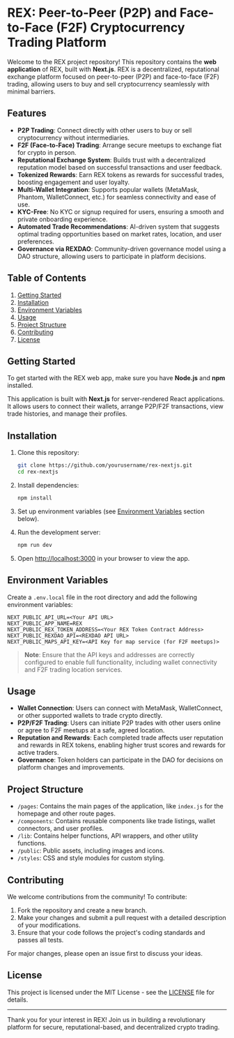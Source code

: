 # REX: Peer-to-Peer (P2P) and Face-to-Face (F2F) Cryptocurrency Trading Platform

Welcome to the REX project repository! This repository contains the **web application** of REX, built with **Next.js**. REX is a decentralized, reputational exchange platform focused on peer-to-peer (P2P) and face-to-face (F2F) trading, allowing users to buy and sell cryptocurrency seamlessly with minimal barriers.

## Features

- **P2P Trading**: Connect directly with other users to buy or sell cryptocurrency without intermediaries.
- **F2F (Face-to-Face) Trading**: Arrange secure meetups to exchange fiat for crypto in person.
- **Reputational Exchange System**: Builds trust with a decentralized reputation model based on successful transactions and user feedback.
- **Tokenized Rewards**: Earn REX tokens as rewards for successful trades, boosting engagement and user loyalty.
- **Multi-Wallet Integration**: Supports popular wallets (MetaMask, Phantom, WalletConnect, etc.) for seamless connectivity and ease of use.
- **KYC-Free**: No KYC or signup required for users, ensuring a smooth and private onboarding experience.
- **Automated Trade Recommendations**: AI-driven system that suggests optimal trading opportunities based on market rates, location, and user preferences.
- **Governance via REXDAO**: Community-driven governance model using a DAO structure, allowing users to participate in platform decisions.

## Table of Contents

1. [Getting Started](#getting-started)
2. [Installation](#installation)
3. [Environment Variables](#environment-variables)
4. [Usage](#usage)
5. [Project Structure](#project-structure)
6. [Contributing](#contributing)
7. [License](#license)

## Getting Started

To get started with the REX web app, make sure you have **Node.js** and **npm** installed.

This application is built with **Next.js** for server-rendered React applications. It allows users to connect their wallets, arrange P2P/F2F transactions, view trade histories, and manage their profiles.

## Installation

1. Clone this repository:
   ```bash
   git clone https://github.com/yourusername/rex-nextjs.git
   cd rex-nextjs
   ```

2. Install dependencies:
   ```bash
   npm install
   ```

3. Set up environment variables (see [Environment Variables](#environment-variables) section below).

4. Run the development server:
   ```bash
   npm run dev
   ```

5. Open [http://localhost:3000](http://localhost:3000) in your browser to view the app.

## Environment Variables

Create a `.env.local` file in the root directory and add the following environment variables:

```plaintext
NEXT_PUBLIC_API_URL=<Your API URL>
NEXT_PUBLIC_APP_NAME=REX
NEXT_PUBLIC_REX_TOKEN_ADDRESS=<Your REX Token Contract Address>
NEXT_PUBLIC_REXDAO_API=<REXDAO API URL>
NEXT_PUBLIC_MAPS_API_KEY=<API Key for map service (for F2F meetups)>
```

> **Note**: Ensure that the API keys and addresses are correctly configured to enable full functionality, including wallet connectivity and F2F trading location services.

## Usage

- **Wallet Connection**: Users can connect with MetaMask, WalletConnect, or other supported wallets to trade crypto directly.
- **P2P/F2F Trading**: Users can initiate P2P trades with other users online or agree to F2F meetups at a safe, agreed location.
- **Reputation and Rewards**: Each completed trade affects user reputation and rewards in REX tokens, enabling higher trust scores and rewards for active traders.
- **Governance**: Token holders can participate in the DAO for decisions on platform changes and improvements.

## Project Structure

- `/pages`: Contains the main pages of the application, like `index.js` for the homepage and other route pages.
- `/components`: Contains reusable components like trade listings, wallet connectors, and user profiles.
- `/lib`: Contains helper functions, API wrappers, and other utility functions.
- `/public`: Public assets, including images and icons.
- `/styles`: CSS and style modules for custom styling.

## Contributing

We welcome contributions from the community! To contribute:

1. Fork the repository and create a new branch.
2. Make your changes and submit a pull request with a detailed description of your modifications.
3. Ensure that your code follows the project's coding standards and passes all tests.

For major changes, please open an issue first to discuss your ideas.

## License

This project is licensed under the MIT License - see the [LICENSE](LICENSE) file for details.

---

Thank you for your interest in REX! Join us in building a revolutionary platform for secure, reputational-based, and decentralized crypto trading.
```
